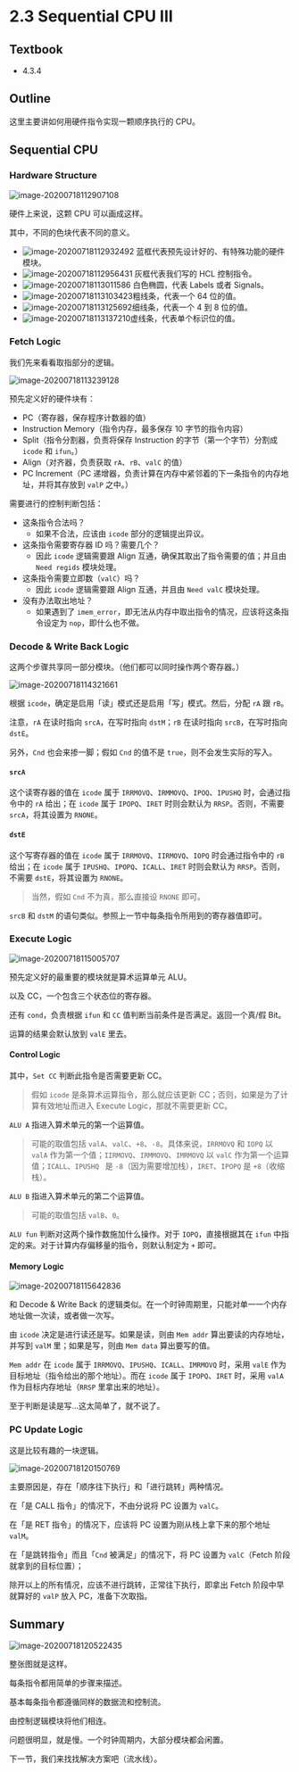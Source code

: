 # 2.3 Sequential CPU III

## Textbook

* 4.3.4

## Outline

这里主要讲如何用硬件指令实现一颗顺序执行的 CPU。

## Sequential CPU

### Hardware Structure

![image-20200718112907108](2-3-seq-cpu-iii.assets/image-20200718112907108.png)

硬件上来说，这颗 CPU 可以画成这样。

其中，不同的色块代表不同的意义。

* ![image-20200718112932492](2-3-seq-cpu-iii.assets/image-20200718112932492.png) 蓝框代表预先设计好的、有特殊功能的硬件模块。
* ![image-20200718112956431](2-3-seq-cpu-iii.assets/image-20200718112956431.png) 灰框代表我们写的 HCL 控制指令。
* ![image-20200718113011586](2-3-seq-cpu-iii.assets/image-20200718113011586.png) 白色椭圆，代表 Labels 或者 Signals。
* ![image-20200718113103423](2-3-seq-cpu-iii.assets/image-20200718113103423.png)粗线条，代表一个 64 位的值。
* ![image-20200718113125692](2-3-seq-cpu-iii.assets/image-20200718113125692.png)细线条，代表一个 4 到 8 位的值。
* ![image-20200718113137210](2-3-seq-cpu-iii.assets/image-20200718113137210.png)虚线条，代表单个标识位的值。

### Fetch Logic

我们先来看看取指部分的逻辑。

![image-20200718113239128](2-3-seq-cpu-iii.assets/image-20200718113239128.png)

预先定义好的硬件块有：

* PC（寄存器，保存程序计数器的值）
* Instruction Memory（指令内存，最多保存 10 字节的指令内容）
* Split（指令分割器，负责将保存 Instruction 的字节（第一个字节）分割成 `icode` 和 `ifun`。）
* Align（对齐器，负责获取 `rA`、`rB`、`valC` 的值）
* PC Increment（PC 递增器，负责计算在内存中紧邻着的下一条指令的内存地址，并将其存放到 `valP` 之中。）

需要进行的控制判断包括：

* 这条指令合法吗？
	* 如果不合法，应该由 `icode` 部分的逻辑提出异议。
* 这条指令需要寄存器 ID 吗？需要几个？
	* 因此 `icode` 逻辑需要跟 Align 互通，确保其取出了指令需要的值；并且由 `Need regids` 模块处理。
* 这条指令需要立即数（`valC`）吗？
	* 因此 `icode` 逻辑需要跟 Align 互通，并且由 `Need valC` 模块处理。
* 没有办法取出地址？
	* 如果遇到了 `imem_error`，即无法从内存中取出指令的情况，应该将这条指令设定为 `nop`，即什么也不做。

### Decode & Write Back Logic

这两个步骤共享同一部分模块。（他们都可以同时操作两个寄存器。）

![image-20200718114321661](2-3-seq-cpu-iii.assets/image-20200718114321661.png)

根据 `icode`，确定是启用「读」模式还是启用「写」模式。然后，分配 `rA` 跟 `rB`。

注意，`rA` 在读时指向 `srcA`，在写时指向 `dstM`；`rB` 在读时指向 `srcB`，在写时指向 `dstE`。

另外，`Cnd` 也会来掺一脚；假如 `Cnd` 的值不是 `true`，则不会发生实际的写入。

#### `srcA`

这个读寄存器的值在 `icode` 属于 `IRRMOVQ`、`IRMMOVQ`、`IPOQ`、`IPUSHQ` 时，会通过指令中的 `rA` 给出；在 `icode` 属于 `IPOPQ`、`IRET` 时则会默认为 `RRSP`。否则，不需要 `srcA`，将其设置为 `RNONE`。

#### `dstE`

这个写寄存器的值在 `icode` 属于 `IRRMOVQ`、`IIRMOVQ`、`IOPQ` 时会通过指令中的 `rB` 给出；在 `icode` 属于 `IPUSHQ`、`IPOPQ`、`ICALL`、`IRET` 时则会默认为 `RRSP`。否则，不需要 `dstE`，将其设置为 `RNONE`。

> 当然，假如 `Cnd` 不为真，那么直接设 `RNONE` 即可。

`srcB` 和 `dstM` 的语句类似。参照上一节中每条指令所用到的寄存器值即可。

### Execute Logic

![image-20200718115005707](2-3-seq-cpu-iii.assets/image-20200718115005707.png)

预先定义好的最重要的模块就是算术运算单元 ALU。

以及 CC，一个包含三个状态位的寄存器。

还有 `cond`，负责根据 `ifun` 和 `CC` 值判断当前条件是否满足。返回一个真/假 Bit。

运算的结果会默认放到 `valE` 里去。

#### Control Logic

其中，`Set CC` 判断此指令是否需要更新 CC。

> 假如 `icode` 是条算术运算指令，那么就应该更新 CC；否则，如果是为了计算有效地址而进入 Execute Logic，那就不需要更新 CC。

`ALU A` 指进入算术单元的第一个运算值。

> 可能的取值包括 `valA`、`valC`、`+8`、`-8`。具体来说，`IRRMOVQ` 和 `IOPQ` 以 `valA` 作为第一个值；`IIRMOVQ`、`IRMMOVQ`、`IMRMOVQ` 以 `valC` 作为第一个运算值；`ICALL`、`IPUSHQ ` 是 `-8`（因为需要增加栈），`IRET`、`IPOPQ` 是 `+8`（收缩栈）。

`ALU B` 指进入算术单元的第二个运算值。

> 可能的取值包括 `valB`、`0`。

`ALU fun` 判断对这两个操作数施加什么操作。对于 `IOPQ`，直接根据其在 `ifun` 中指定的来。对于计算内存偏移量的指令，则默认制定为 `+` 即可。

#### Memory Logic

![image-20200718115642836](2-3-seq-cpu-iii.assets/image-20200718115642836.png)

和 Decode & Write Back 的逻辑类似。在一个时钟周期里，只能对单一一个内存地址做一次读，或者做一次写。

由 `icode` 决定是进行读还是写。如果是读，则由 `Mem addr` 算出要读的内存地址，并写到 `valM` 里；如果是写，则由 `Mem data` 算出要写的值。

`Mem addr` 在 `icode` 属于 `IRRMOVQ`、`IPUSHQ`、`ICALL`、`IMRMOVQ` 时，采用 `valE` 作为目标地址（指令给出的那个地址）。而在 `icode` 属于 `IPOPQ`、`IRET` 时，采用 `valA` 作为目标内存地址（`RRSP` 里拿出来的地址）。

至于判断是读是写…这太简单了，就不说了。

### PC Update Logic

这是比较有趣的一块逻辑。

![image-20200718120150769](2-3-seq-cpu-iii.assets/image-20200718120150769.png)

主要原因是，存在「顺序往下执行」和「进行跳转」两种情况。

在「是 CALL 指令」的情况下，不由分说将 PC 设置为 `valC`。

在「是 RET 指令」的情况下，应该将 PC 设置为刚从栈上拿下来的那个地址 `valM`。

在「是跳转指令」而且「`Cnd` 被满足」的情况下，将 PC 设置为 `valC`（Fetch 阶段就拿到的目标位置）；

除开以上的所有情况，应该不进行跳转，正常往下执行，即拿出 Fetch 阶段中早就算好的 `valP` 放入 PC，准备下次取指。

## Summary

![image-20200718120522435](2-3-seq-cpu-iii.assets/image-20200718120522435.png)

整张图就是这样。

每条指令都用简单的步骤来描述。

基本每条指令都遵循同样的数据流和控制流。

由控制逻辑模块将他们相连。

问题很明显，就是慢。一个时钟周期内，大部分模块都会闲置。

下一节，我们来找找解决方案吧（流水线）。